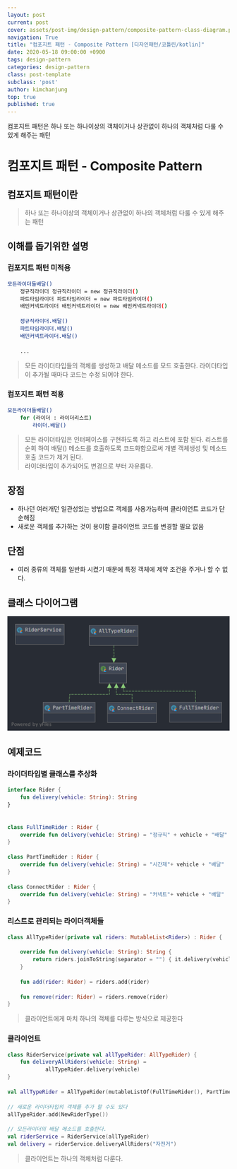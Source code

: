 ```yaml
---
layout: post
current: post
cover: assets/post-img/design-pattern/composite-pattern-class-diagram.png
navigation: True
title: "컴포지트 패턴 - Composite Pattern [디자인패턴/코틀린/kotlin]"
date: 2020-05-18 09:00:00 +0900
tags: design-pattern
categories: design-pattern
class: post-template
subclass: 'post'
author: kimchanjung
top: true
published: true
---
```

컴포지트 패턴은 하나 또는 하나이상의 객체이거나 상관없이 하나의 객체처럼 다룰 수 있게 해주는 패턴

# 컴포지트 패턴 - Composite Pattern

## 컴포지트 패턴이란
> 하나 또는 하나이상의 객체이거나 상관없이 하나의 객체처럼 다룰 수 있게 해주는 패턴

## 이해를 돕기위한 설명
### 컴포지트 패턴 미적용
```bash
모든라이더들배달()
    정규직라이더 정규직라이더 = new 정규직라이더()
    파트타임라이더 파트타임라이더 = new 파트타임라이더()
    배민커넥트라이더 배민커넥트라이더 = new 배민커넥트라이더()

    정규직라이더.배달()
    파트타임라이더.배달()
    배민커넥트라이더.배달()

    ...
```
> 모든 라이더타입들의 객체를 생성하고 배달 메소드를 모드 호출한다. 라이더타입이 추가될 때마다 코드는 수정 되어야 한다.  

### 컴포지트 패턴 적용
```bash
모든라이더들배달()
    for (라이더 : 라이더리스트)
        라이더.배달()
```
> 모든 라이더타입은 인터페이스를 구현하도록 하고 리스트에 포함 된다.
> 리스트를 순회 하여 배달() 메소드를 호출하도록 코드화함으로써 개별 객체생성 및 메소드 호출 코드가 제거 된다.  
> 라이더타입이 추가되어도 변경으로 부터 자유롭다.


## 장점
- 하나던 여러개던 일관성있는 방법으로 객체를 사용가능하며 클라이언트 코드가 단순해짐
- 새로운 객체를 추가하는 것이 용이함 클라이언트 코드를 변경할 필요 없음

## 단점
- 여러 종류의 객체를 일반화 시켰기 때문에 특정 객체에 제약 조건을 주거나 할 수 없다.

## 클래스 다이어그램
![class-diagram](/assets/post-img/design-pattern/composite-pattern-class-diagram.png)


## 예제코드

### 라이더타입별 클래스를 추상화 

```kotlin
interface Rider {
    fun delivery(vehicle: String): String
}


class FullTimeRider : Rider {
    override fun delivery(vehicle: String) = "정규직" + vehicle + "배달"
}

class PartTimeRider : Rider {
    override fun delivery(vehicle: String) = "시간제"+ vehicle + "배달"
}

class ConnectRider : Rider {
    override fun delivery(vehicle: String) = "커넥트"+ vehicle + "배달"
}
```  

### 리스트로 관리되는 라이더객체들
```kotlin
class AllTypeRider(private val riders: MutableList<Rider>) : Rider {

    override fun delivery(vehicle: String): String {
        return riders.joinToString(separator = "") { it.delivery(vehicle) }
    }

    fun add(rider: Rider) = riders.add(rider)

    fun remove(rider: Rider) = riders.remove(rider)
}
```
> 클라이언트에게 마치 하나의 객체를 다루는 방식으로 제공한다  

### 클라이언트 
```kotlin
class RiderService(private val allTypeRider: AllTypeRider) {
    fun deliveryAllRiders(vehicle: String) =
            allTypeRider.delivery(vehicle)
}

val allTypeRider = AllTypeRider(mutableListOf(FullTimeRider(), PartTimeRider(), ConnectRider()))

// 새로운 라이더타입의 객체를 추가 할 수도 있다
allTypeRider.add(NewRiderType())

// 모든라이더의 배달 메소드를 호출한다.
val riderService = RiderService(allTypeRider)
val delivery = riderService.deliveryAllRiders("자전거")
```
> 클라이언트는 하나의 객체처럼 다룬다. 
